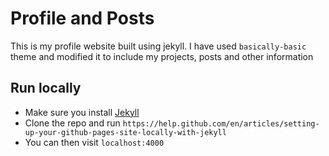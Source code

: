 # Profile and Posts

This is my profile website built using jekyll. I have used `basically-basic` theme and modified it to include my projects, posts and other information

## Run locally

- Make sure you install [Jekyll](https://help.github.com/en/articles/setting-up-your-github-pages-site-locally-with-jekyll)
- Clone the repo and run `https://help.github.com/en/articles/setting-up-your-github-pages-site-locally-with-jekyll`
- You can then visit `localhost:4000`


